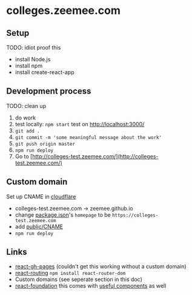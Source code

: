# colleges.zeemee.com

## Setup

TODO: idiot proof this

* install Node.js
* install npm
* install create-react-app

## Development process

TODO: clean up

1. do work
2. test locally: `npm start` test on [http://localhost:3000/](http://localhost:3000/)
3. `git add .`
4. `git commit -m 'some meaningful message about the work'`
5. `git push origin master`
6. `npm run deploy`
7. Go to [http://colleges-test.zeemee.com/](http://colleges-test.zeemee.com/)

## Custom domain

Set up CNAME in [cloudflare](https://www.cloudflare.com/)

* colleges-test.zeemee.com -> zeemee.github.io
* change [package.json](https://github.com/zeemee/zeemee-colleges/blob/master/package.json)'s `homepage` to be `https://colleges-test.zeemee.com`
* add [public/CNAME](https://github.com/zeemee/zeemee-colleges/blob/master/public/CNAME)
* `npm run deploy`

## Links

* [react-gh-pages](https://github.com/gitname/react-gh-pages) (couldn't get this working without a custom domain)
* [react-routing](https://reactrouter.com/web/guides/quick-start) `npm install react-router-dom`
* Custom domains (see seperate section in this doc)
* [react-foundation](https://github.com/digiaonline/react-foundation) this comes with [useful components](https://github.com/digiaonline/react-foundation/tree/master/src/components) as well
